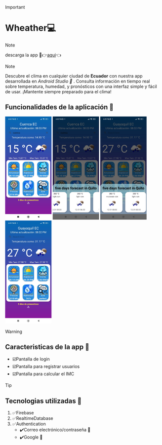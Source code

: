 >[!IMPORTANT]
><h1>Wheather💻</h1>

>[!NOTE]
> <p>descarga la app 📱👉<a href="img/wheatherApp-debug.apk">aqui</a>👈</p>



>[!NOTE]   
> <p>Descubre el clima en cualquier ciudad de <b>Ecuador</b>  con nuestra app desarrollada en <i>Android Studio 📱</i> . Consulta información en tiempo real sobre temperatura, humedad, y pronósticos con una interfaz simple y fácil de usar. ¡Mantente siempre preparado para el clima!</p>

<h2>Funcionalidades de la aplicación 📁</h2>
<p>
    <img src="https://github.com/Arichikibaby/ExamenApp-Clima/blob/master/img/img_4.jpeg?raw=true" width="150" alt="">
    <img src="https://github.com/Arichikibaby/ExamenApp-Clima/blob/master/img/img_1.jpeg?raw=true" alt="" width="150">
    <img src="https://github.com/Arichikibaby/ExamenApp-Clima/blob/master/img/img_3.jpeg?raw=true" alt="" width="150">
    <img src="https://github.com/Arichikibaby/ExamenApp-Clima/blob/master/img/img_2.jpeg?raw=true" alt="" width="150">
    
    
</p>


>[!WARNING]
><h2>Caracteristicas de la app 📖 </h2>

<ul>
    <li>☑️Pantalla de login</li>
    <li>☑️Pantalla para registrar usuarios</li>
    <li>☑️Pantalla para calcular el IMC</li>
</ul>

>[!TIP]
><h2>Tecnologias utilizadas 📖 </h2>

<ol>
    <li>✅Firebase</li>
    <li>✅RealtimeDatabase</li>
    <li>✅Authentication
        <ul>
    <li>✔️Correo electrónico/contraseña 📧</li>
    <li>✔️Google 📱</li>
    
</ul>
    </li>
</ol>

    

